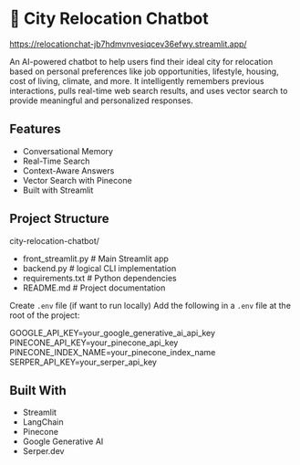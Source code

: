 🌆 City Relocation Chatbot 
===========================

https://relocationchat-jb7hdmvnvesiqcev36efwy.streamlit.app/

An AI-powered chatbot to help users find their ideal city for relocation based on personal preferences like job opportunities, lifestyle, housing, cost of living, climate, and more. It intelligently remembers previous interactions, pulls real-time web search results, and uses vector search to provide meaningful and personalized responses.

Features
-----------
- Conversational Memory
- Real-Time Search
- Context-Aware Answers
- Vector Search with Pinecone
- Built with Streamlit


Project Structure
---------------------
city-relocation-chatbot/

- front_streamlit.py      # Main Streamlit app 
- backend.py              # logical CLI implementation
- requirements.txt        # Python dependencies
- README.md               # Project documentation


Create `.env` file (if want to run locally)
Add the following in a `.env` file at the root of the project:

GOOGLE_API_KEY=your_google_generative_ai_api_key  
PINECONE_API_KEY=your_pinecone_api_key  
PINECONE_INDEX_NAME=your_pinecone_index_name  
SERPER_API_KEY=your_serper_api_key  

Built With
--------------
- Streamlit
- LangChain
- Pinecone
- Google Generative AI
- Serper.dev
